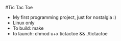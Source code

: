 #Tic Tac Toe

* My first programming project, just for nostalgia :)
* Linux only
* To build: make
* to launch: chmod u+x tictactoe && ./tictactoe
